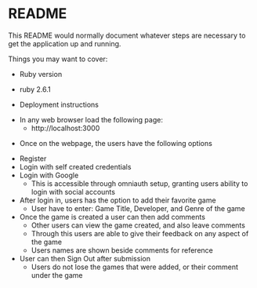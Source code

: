 # README

This README would normally document whatever steps are necessary to get the
application up and running.

Things you may want to cover:

* Ruby version
- ruby 2.6.1

* Deployment instructions
- In any web browser load the following page:
    - http://localhost:3000
* Once on the webpage, the users have the following options
- Register
- Login with self created credentials
- Login with Google
    - This is accessible through omniauth setup, granting users ability to login with social accounts
- After login in, users has the option to add their favorite game
    - User have to enter: Game Title, Developer, and Genre of the game
- Once the game is created a user can then add comments
    - Other users can view the game created, and also leave comments
    - Through this users are able to give their feedback on any aspect of the game
    - Users names are shown beside comments for reference
- User can then Sign Out after submission
    - Users do not lose the games that were added, or their comment under the game